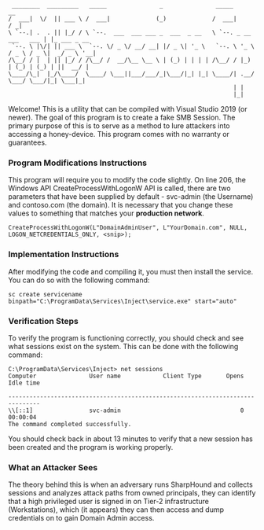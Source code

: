 ```
 ________  _________   _____               _               _____                    __          
/  ___|  \/  || ___ \ /  ___|             (_)             /  ___|                  / _|         
\ `--.| .  . || |_/ / \ `--.  ___  ___ ___ _  ___  _ __   \ `--. _ __   ___   ___ | |_ ___ _ __ 
 `--. \ |\/| || ___ \  `--. \/ _ \/ __/ __| |/ _ \| '_ \   `--. \ '_ \ / _ \ / _ \|  _/ _ \ '__|
/\__/ / |  | || |_/ / /\__/ /  __/\__ \__ \ | (_) | | | | /\__/ / |_) | (_) | (_) | ||  __/ |   
\____/\_|  |_/\____/  \____/ \___||___/___/_|\___/|_| |_| \____/| .__/ \___/ \___/|_| \___|_|   
                                                                | |                             
                                                                |_|                       
```

Welcome!
This is a utility that can be compiled with Visual Studio 2019 (or newer). The goal of this program is to create a fake SMB Session. The primary purpose of this is to serve as a method to lure attackers into accessing a honey-device. This program comes with no warranty or guarantees. 

### Program Modifications Instructions
This program will require you to modify the code slightly. On line 206, the Windows API CreateProcessWithLogonW API is called, there are two parameters that have been supplied by default - svc-admin (the Username) and contoso.com (the domain). It is necessary that you change these values to something that matches your **production network**.
```
CreateProcessWithLogonW(L"DomainAdminUser", L"YourDomain.com", NULL, LOGON_NETCREDENTIALS_ONLY, <snip>);
```

### Implementation Instructions
After modifying the code and compiling it, you must then install the service. You can do so with the following command:
```
sc create servicename binpath="C:\ProgramData\Services\Inject\service.exe" start="auto"
```

### Verification Steps
To verify the program is functioning correctly, you should check and see what sessions exist on the system. This can be done with the following command:
```
C:\ProgramData\Services\Inject> net sessions
Computer               User name            Client Type       Opens Idle time

-------------------------------------------------------------------------------
\\[::1]                svc-admin                                  0 00:00:04
The command completed successfully.

```

You should check back in about 13 minutes to verify that a new session has been created and the program is working properly.

### What an Attacker Sees
The theory behind this is when an adversary runs SharpHound and collects sessions and analyzes attack paths from owned principals, they can identify that a high privileged user is signed in on Tier-2 infrastructure (Workstations), which (it appears) they can then access and dump credentials on to gain Domain Admin access.
